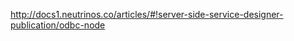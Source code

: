 <a href="http://docs1.neutrinos.co/articles/#!server-side-service-designer-publication/odbc-node" target="_blank">http://docs1.neutrinos.co/articles/#!server-side-service-designer-publication/odbc-node</a>
